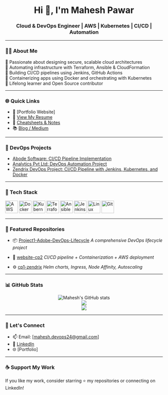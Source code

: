 <h1 align="center">Hi 👋, I'm Mahesh Pawar</h1>
<h3 align="center">Cloud & DevOps Engineer | AWS | Kubernetes | CI/CD | Automation</h3>

---

### 🧑‍💻 About Me

🔹 Passionate about designing secure, scalable cloud architectures  
🔹 Automating infrastructure with Terraform, Ansible & CloudFormation  
🔹 Building CI/CD pipelines using Jenkins, GitHub Actions  
🔹 Containerizing apps using Docker and orchestrating with Kubernetes  
🔹 Lifelong learner and Open Source contributor  

---

### 🌐 Quick Links

- 🔗 [Portfolio Website] <!-- Adding soon -->
- 📄 [View My Resume](#) <!-- resume link pending -->
- 🧠 [Cheatsheets & Notes](https://github.com/mpawar006/mpawar006/blob/main/cheatsheets)
- 📚 [Blog / Medium](#) <!-- Adding soon -->

---

### 📘 DevOps Projects

- [Abode Software: CI/CD Pipeline Implementation](https://github.com/mpawar006/Project1-Adobe-DevOps-Lifecycle)
- [Analytics Pvt Ltd: DevOps Automation Project](https://github.com/mpawar006/website-cp1)
- [Zendrix DevOps Project: CI/CD Pipeline with Jenkins, Kubernetes, and Docker](https://github.com/mpawar006/cp1-zendrix)


---

### 🧰 Tech Stack

<p align="left">
  <img src="https://cdn.jsdelivr.net/gh/devicons/devicon/icons/amazonwebservices/amazonwebservices-original-wordmark.svg" height="40" alt="AWS"/>
  <img src="https://cdn.jsdelivr.net/gh/devicons/devicon/icons/docker/docker-original-wordmark.svg" height="40" alt="Docker"/>
  <img src="https://cdn.jsdelivr.net/gh/devicons/devicon/icons/kubernetes/kubernetes-plain-wordmark.svg" height="40" alt="Kubernetes"/>
  <img src="https://cdn.jsdelivr.net/gh/devicons/devicon/icons/terraform/terraform-original-wordmark.svg" height="40" alt="Terraform"/>
  <img src="https://cdn.jsdelivr.net/gh/devicons/devicon/icons/ansible/ansible-original.svg" height="40" alt="Ansible"/>
  <img src="https://cdn.jsdelivr.net/gh/devicons/devicon/icons/jenkins/jenkins-original.svg" height="40" alt="Jenkins"/>
  <img src="https://cdn.jsdelivr.net/gh/devicons/devicon/icons/linux/linux-original.svg" height="40" alt="Linux"/>
  <img src="https://cdn.jsdelivr.net/gh/devicons/devicon/icons/git/git-original.svg" height="40" alt="Git"/>
</p>

---

### 🚀 Featured Repositories

- 📦 [Project1-Adobe-DevOps-Lifecycle](https://github.com/mpawar006/Project1-Adobe-DevOps-Lifecycle)
  *A comprehensive DevOps lifecycle project*

- 🔧 [website-cp2](https://github.com/mpawar006/website-cp1)
  *CI/CD pipeline + Containerization + AWS deployment*

- ⚙️ [cp1-zendrix](https://github.com/mpawar006/cp1-zendrix)
  *Helm charts, Ingress, Node Affinity, Autoscaling*

---

### 📊 GitHub Stats

<p align="center">
  <img src="https://github-readme-stats.vercel.app/api?username=mpawar006&show_icons=true&theme=tokyonight" alt="Mahesh's GitHub stats" />
  <br>
  <img src="https://github-readme-streak-stats.herokuapp.com?user=mpawar006&theme=tokyonight&hide_border=false" />
  <br>
  <img src="https://github-readme-stats.vercel.app/api/top-langs/?username=mpawar006&layout=compact&theme=tokyonight" />
</p>

---

### 🤝 Let's Connect

- 📫 Email: [mahesh.devops24@gmail.com] <!-- Adding soon -->  
- 💼 [LinkedIn](https://www.linkedin.com/in/mpawar006/)  
- 🌐 [Portfolio] <!-- Adding soon -->

---

### ☕ Support My Work

If you like my work, consider starring ⭐ my repositories or connecting on LinkedIn!

